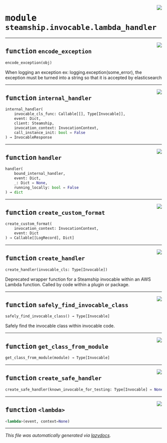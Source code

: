 <!-- markdownlint-disable -->

<a href="https://github.com/steamship-core/python-client/tree/main/src/steamship/invocable/lambda_handler.py#L0"><img align="right" style="float:right;" src="https://img.shields.io/badge/-source-cccccc?style=flat-square"></a>

# <kbd>module</kbd> `steamship.invocable.lambda_handler`





---

<a href="https://github.com/steamship-core/python-client/tree/main/src/steamship/invocable/lambda_handler.py#L23"><img align="right" style="float:right;" src="https://img.shields.io/badge/-source-cccccc?style=flat-square"></a>

## <kbd>function</kbd> `encode_exception`

```python
encode_exception(obj)
```

When logging an exception ex: logging.exception(some_error), the exception must be turned into a string so that it is accepted by elasticsearch 


---

<a href="https://github.com/steamship-core/python-client/tree/main/src/steamship/invocable/lambda_handler.py#L33"><img align="right" style="float:right;" src="https://img.shields.io/badge/-source-cccccc?style=flat-square"></a>

## <kbd>function</kbd> `internal_handler`

```python
internal_handler(
    invocable_cls_func: Callable[[], Type[Invocable]],
    event: Dict,
    client: Steamship,
    invocation_context: InvocationContext,
    call_instance_init: bool = False
) → InvocableResponse
```






---

<a href="https://github.com/steamship-core/python-client/tree/main/src/steamship/invocable/lambda_handler.py#L121"><img align="right" style="float:right;" src="https://img.shields.io/badge/-source-cccccc?style=flat-square"></a>

## <kbd>function</kbd> `handler`

```python
handler(
    bound_internal_handler,
    event: Dict,
    _: Dict = None,
    running_locally: bool = False
) → dict
```






---

<a href="https://github.com/steamship-core/python-client/tree/main/src/steamship/invocable/lambda_handler.py#L248"><img align="right" style="float:right;" src="https://img.shields.io/badge/-source-cccccc?style=flat-square"></a>

## <kbd>function</kbd> `create_custom_format`

```python
create_custom_format(
    invocation_context: InvocationContext,
    event: Dict
) → Callable[[LogRecord], Dict]
```






---

<a href="https://github.com/steamship-core/python-client/tree/main/src/steamship/invocable/lambda_handler.py#L280"><img align="right" style="float:right;" src="https://img.shields.io/badge/-source-cccccc?style=flat-square"></a>

## <kbd>function</kbd> `create_handler`

```python
create_handler(invocable_cls: Type[Invocable])
```

Deprecated wrapper function for a Steamship invocable within an AWS Lambda function. Called by code within a plugin or package. 


---

<a href="https://github.com/steamship-core/python-client/tree/main/src/steamship/invocable/lambda_handler.py#L296"><img align="right" style="float:right;" src="https://img.shields.io/badge/-source-cccccc?style=flat-square"></a>

## <kbd>function</kbd> `safely_find_invocable_class`

```python
safely_find_invocable_class() → Type[Invocable]
```

Safely find the invocable class within invocable code. 


---

<a href="https://github.com/steamship-core/python-client/tree/main/src/steamship/invocable/lambda_handler.py#L311"><img align="right" style="float:right;" src="https://img.shields.io/badge/-source-cccccc?style=flat-square"></a>

## <kbd>function</kbd> `get_class_from_module`

```python
get_class_from_module(module) → Type[Invocable]
```






---

<a href="https://github.com/steamship-core/python-client/tree/main/src/steamship/invocable/lambda_handler.py#L332"><img align="right" style="float:right;" src="https://img.shields.io/badge/-source-cccccc?style=flat-square"></a>

## <kbd>function</kbd> `create_safe_handler`

```python
create_safe_handler(known_invocable_for_testing: Type[Invocable] = None)
```






---

<a href="https://github.com/steamship-core/python-client/tree/main/src/steamship/invocable/lambda_handler.py#L340"><img align="right" style="float:right;" src="https://img.shields.io/badge/-source-cccccc?style=flat-square"></a>

## <kbd>function</kbd> `<lambda>`

```python
<lambda>(event, context=None)
```








---

_This file was automatically generated via [lazydocs](https://github.com/ml-tooling/lazydocs)._
